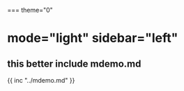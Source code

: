 ===
theme="0"

mode="light"
sidebar="left"
===
## this better include mdemo.md
{{ inc "../mdemo.md" }}
